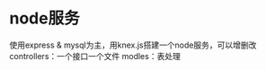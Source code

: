 <!--
 * @Author: your name
 * @Date: 2021-08-10 19:08:25
 * @LastEditTime: 2021-08-11 17:41:23
 * @LastEditors: Please set LastEditors
 * @Description: In User Settings Edit
 * @FilePath: /expressnode/README.MD
-->
# node服务
使用express & mysql为主，用knex.js搭建一个node服务，可以增删改
controllers：一个接口一个文件
modles：表处理